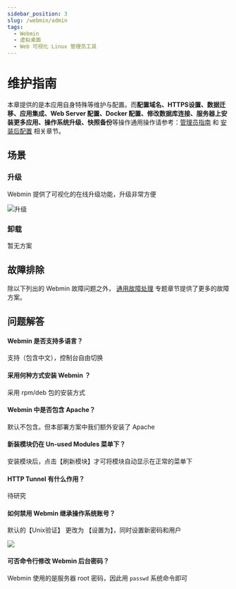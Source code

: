 ```yaml
---
sidebar_position: 3
slug: /webmin/admin
tags:
  - Webmin
  - 虚拟桌面
  - Web 可视化 Linux 管理员工具
---
```


# 维护指南

本章提供的是本应用自身特殊等维护与配置。而**配置域名、HTTPS设置、数据迁移、应用集成、Web Server 配置、Docker 配置、修改数据库连接、服务器上安装更多应用、操作系统升级、快照备份**等操作通用操作请参考：[管理员指南](../administrator) 和 [安装后配置](../install/setup) 相关章节。

## 场景

### 升级

Webmin 提供了可视化的在线升级功能，升级非常方便

![升级](https://libs.websoft9.com/Websoft9/DocsPicture/zh/webmin/webmin-upgrade-websoft9.png)

### 卸载

暂无方案

## 故障排除

除以下列出的 Webmin 故障问题之外， [通用故障处理](../troubleshoot) 专题章节提供了更多的故障方案。 


## 问题解答

#### Webmin 是否支持多语言？

支持（包含中文），控制台自由切换

#### 采用何种方式安装 Webmin ？

采用 rpm/deb 包的安装方式

#### Webmin 中是否包含 Apache？

默认不包含。但本部署方案中我们额外安装了 Apache

#### 新装模块仍在 Un-used Modules 菜单下？

安装模块后，点击【刷新模块】才可将模块自动显示在正常的菜单下

#### HTTP Tunnel 有什么作用？

待研究

#### 如何禁用 Webmin 继承操作系统账号？

默认的【Unix验证】 更改为 【设置为】，同时设置新密码和用户

![](https://libs.websoft9.com/Websoft9/DocsPicture/zh/webmin/webmin-usermode-websoft9.png)

#### 可否命令行修改 Webmin 后台密码？

Webmin 使用的是服务器 root 密码，因此用 `passwd` 系统命令即可
